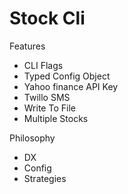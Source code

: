 # Stock Cli

Features
- CLI Flags
- Typed Config Object
- Yahoo finance API Key
- Twillo SMS
- Write To File
- Multiple Stocks


Philosophy
- DX
- Config
- Strategies


